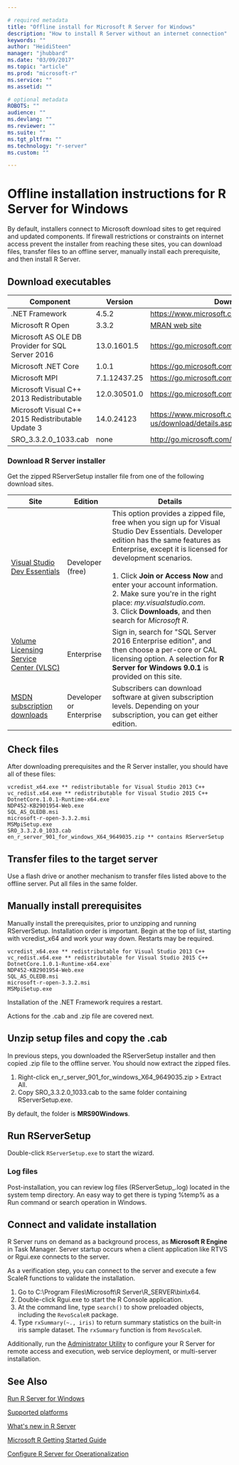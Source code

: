 ```yaml
---

# required metadata
title: "Offline install for Microsoft R Server for Windows"
description: "How to install R Server without an internet connection"
keywords: ""
author: "HeidiSteen"
manager: "jhubbard"
ms.date: "03/09/2017"
ms.topic: "article"
ms.prod: "microsoft-r"
ms.service: ""
ms.assetid: ""

# optional metadata
ROBOTS: ""
audience: ""
ms.devlang: ""
ms.reviewer: ""
ms.suite: ""
ms.tgt_pltfrm: ""
ms.technology: "r-server"
ms.custom: ""

---
```


# Offline installation instructions for R Server for Windows

By default, installers connect to Microsoft download sites to get required and updated components. If firewall restrictions or constraints on internet access prevent the installer from reaching these sites, you can download files, transfer files to an offline server, manually install each prerequisite, and then install R Server.

<a name="download"><a/>
## Download executables

| Component | Version | Download Link |
|-----------|---------|--------|
| .NET Framework | 4.5.2 | https://www.microsoft.com/net/download/framework |
| Microsoft R Open | 3.3.2 | [MRAN web site](https://mran.microsoft.com/download/) |
| Microsoft AS OLE DB Provider for SQL Server 2016 | 13.0.1601.5 | https://go.microsoft.com/fwlink/?linkid=834405 |
| Microsoft .NET Core | 1.0.1 | https://go.microsoft.com/fwlink/?linkid=834319 |
| Microsoft MPI | 7.1.12437.25 | https://go.microsoft.com/fwlink/?linkid=834316 |
| Microsoft Visual C++ 2013 Redistributable | 12.0.30501.0 | https://go.microsoft.com/fwlink/?linkid=799853 |
| Microsoft Visual C++ 2015 Redistributable Update 3 | 14.0.24123 | https://www.microsoft.com/en-us/download/details.aspx?id=52685 |
| SRO_3.3.2.0_1033.cab | none | http://go.microsoft.com/fwlink/?LinkID=834568 |

<a name="download"><a/>
### Download R Server installer

Get the zipped RServerSetup installer file from one of the following download sites.

| Site | Edition | Details |
|------|---------|---------|
| [Visual Studio Dev Essentials](http://go.microsoft.com/fwlink/?LinkId=717968&clcid=0x409) | Developer (free) | This option provides a zipped file, free when you sign up for Visual Studio Dev Essentials. Developer edition has the same features as Enterprise, except it is licensed for development scenarios. <br/><br/>1. Click **Join or Access Now** and enter your account information.<br/>2. Make sure you're in the right place: *my.visualstudio.com*.<br/>3. Click **Downloads**, and then search for *Microsoft R*. |
|[Volume Licensing Service Center (VLSC)](http://go.microsoft.com/fwlink/?LinkId=717966&clcid=0x409) | Enterprise | Sign in, search for "SQL Server 2016 Enterprise edition", and then choose a per-core or CAL licensing option. A selection for **R Server for Windows 9.0.1** is provided on this site. |
| [MSDN subscription downloads](https://msdn.microsoft.com/subscriptions/downloads/hh442898.aspx) | Developer or Enterprise | Subscribers can download software at given subscription levels. Depending on your subscription, you can get either edition. |

## Check files

After downloading prerequisites and the R Server installer, you should have all of these files:

    vcredist_x64.exe ** redistributable for Visual Studio 2013 C++
    vc_redist.x64.exe ** redistributable for Visual Studio 2015 C++
    DotnetCore.1.0.1-Runtime-x64.exe`
    NDP452-KB2901954-Web.exe
    SQL_AS_OLEDB.msi
    microsoft-r-open-3.3.2.msi
    MSMpiSetup.exe
    SRO_3.3.2.0_1033.cab
    en_r_server_901_for_windows_X64_9649035.zip ** contains RServerSetup

## Transfer files to the target server

Use a flash drive or another mechanism to transfer files listed above to the offline server. Put all files in the same folder.

## Manually install prerequisites

Manually install the prerequisites, prior to unzipping and running RServerSetup. Installation order is important. Begin at the top of list, starting with vcredist_x64 and work your way down. Restarts may be required.

    vcredist_x64.exe ** redistributable for Visual Studio 2013 C++
    vc_redist.x64.exe ** redistributable for Visual Studio 2015 C++
    DotnetCore.1.0.1-Runtime-x64.exe`
    NDP452-KB2901954-Web.exe
    SQL_AS_OLEDB.msi
    microsoft-r-open-3.3.2.msi
    MSMpiSetup.exe

Installation of the .NET Framework requires a restart.

Actions for the .cab and .zip file are covered next.

## Unzip setup files and copy the .cab

In previous steps, you downloaded the RServerSetup installer and then copied .zip file to the offline server. You should now extract the zipped files. 

1. Right-click en_r_server_901_for_windows_X64_9649035.zip > Extract All.
2. Copy SRO_3.3.2.0_1033.cab to the same folder containing RServerSetup.exe. 

By default, the folder is **MRS90Windows**.

## Run RServerSetup

Double-click `RServerSetup.exe` to start the wizard. 

### Log files

Post-installation, you can review log files (RServerSetup_<timestamp>.log) located in the system temp directory. An easy way to get there is typing %temp% as a Run command or search operation in Windows.

## Connect and validate installation

R Server runs on demand as a background process, as **Microsoft R Engine** in Task Manager. Server startup occurs when a client application like RTVS or Rgui.exe connects to the server.

As a verification step, you can connect to the server and execute a few ScaleR functions to validate the installation.

1. Go to C:\Program Files\Microsoft\R Server\R_SERVER\bin\x64.
2. Double-click Rgui.exe to start the R Console application.
3. At the command line, type `search()` to show preloaded objects, including the `RevoScaleR` package. 
4. Type `rxSummary(~., iris)` to return summary statistics on the built-in iris sample dataset. The `rxSummary` function is from `RevoScaleR`. 

Additionally, run the [Administrator Utility](operationalize/admin-utility.md) to configure your R Server for remote access and execution, web service deployment, or multi-server installation.

## See Also

[Run R Server for Windows](rserver-install-windows.md)

[Supported platforms](rserver-install-supported-platforms.md)

[What's new in R Server](notes/r-server-notes.md)

[Microsoft R Getting Started Guide](microsoft-r-getting-started.md)

[Configure R Server for Operationalization](operationalize/configuration-initial.md)
